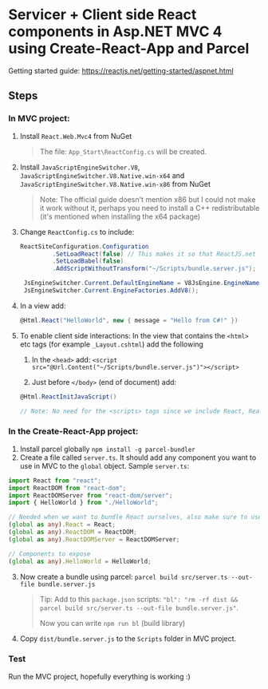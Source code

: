 # Servicer + Client side React components in Asp.NET MVC 4 using Create-React-App and Parcel

Getting started guide: https://reactjs.net/getting-started/aspnet.html

## Steps

### In MVC project:

1. Install `React.Web.Mvc4` from NuGet
   > The file: `App_Start\ReactConfig.cs` will be created.
2. Install `JavaScriptEngineSwitcher.V8`, `JavaScriptEngineSwitcher.V8.Native.win-x64` and `JavaScriptEngineSwitcher.V8.Native.win-x86` from NuGet
   > Note: The official guide doesn't mention x86 but I could not make it work without it, perhaps you need to install a C++ redistributable (it's mentioned when installing the x64 package)
3. Change `ReactConfig.cs` to include:

   ```cs
   ReactSiteConfiguration.Configuration
            .SetLoadReact(false) // This makes it so that ReactJS.net uses the bundles version of React which I determined was required to make hooks etc work (https://github.com/reactjs/React.NET/issues/718)
            .SetLoadBabel(false)
            .AddScriptWithoutTransform("~/Scripts/bundle.server.js");

    JsEngineSwitcher.Current.DefaultEngineName = V8JsEngine.EngineName;
    JsEngineSwitcher.Current.EngineFactories.AddV8();
   ```

4. In a view add:

   ```cs
   @Html.React("HelloWorld", new { message = "Hello from C#!" })
   ```

5. To enable client side interactions: In the view that contains the `<html>` etc tags (for example `_Layout.cshtml`) add the following

   1. In the `<head>` add: `<script src="@Url.Content("~/Scripts/bundle.server.js")"></script>`

   2. Just before `</body>` (end of document) add:

   ```cs
   @Html.ReactInitJavaScript()

   // Note: No need for the <scripts> tags since we include React, ReactDom etc in the bundle
   ```

### In the Create-React-App project:

1.  Install parcel globally `npm install -g parcel-bundler`
2.  Create a file called `server.ts`.
    It should add any component you want to use in MVC to the `global` object. Sample `server.ts`:

```ts
import React from "react";
import ReactDOM from "react-dom";
import ReactDOMServer from "react-dom/server";
import { HelloWorld } from "./HelloWorld";

// Needed when we want to bundle React ourselves, also make sure to use SetLoadReact(false) in the ReactConfig.cs file
(global as any).React = React;
(global as any).ReactDOM = ReactDOM;
(global as any).ReactDOMServer = ReactDOMServer;

// Components to expose
(global as any).HelloWorld = HelloWorld;
```

3.  Now create a bundle using parcel: `parcel build src/server.ts --out-file bundle.server.js`

    > Tip: Add to this `package.json` scripts: `"bl": "rm -rf dist && parcel build src/server.ts --out-file bundle.server.js"`.
    >
    > Now you can write `npm run bl` (build library)

4.  Copy `dist/bundle.server.js` to the `Scripts` folder in MVC project.

### Test

Run the MVC project, hopefully everything is working :)
